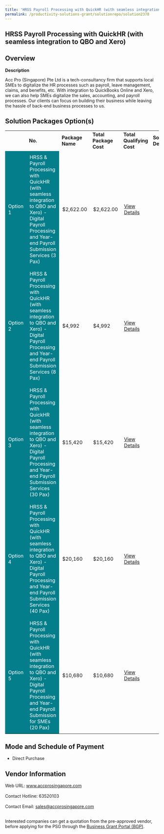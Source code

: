 ```yaml
---
title: 'HRSS Payroll Processing with QuickHR (with seamless integration to QBO and Xero)'
permalink: /productivity-solutions-grant/solutionrepo/solution2378
---
```


## HRSS Payroll Processing with QuickHR (with seamless integration to QBO and Xero)

## Overview

**Description**

Acc Pro (Singapore) Pte Ltd is a tech-consultancy firm that supports local SMEs to digitalize the HR processes such as payroll, leave management, claims, and benefits, etc. With integration to QuickBooks Online and Xero, we can also help SMEs digitalize the sales, accounting, and payroll processes. Our clients can focus on building their business while leaving the hassle of back-end business processes to us.

## Solution Packages Option(s)

<table>
<th>
<td><b>No.</b></td>
<td><b>Package Name</b></td>
<td><b>Total Package Cost</b></td>
<td><b>Total Qualifying Cost</b></td>
<td><b>Solution Details</b></td>
</th>
<tr>
<td style='padding: 10px; background-color: #037E8A; color: #FFFFFF;'>Option 1</td>
<td style='padding: 10px; background-color: #037E8A; color: #FFFFFF;'>HRSS & Payroll Processing with QuickHR (with seamless integration to QBO and Xero) - Digital Payroll Processing and Year-end Payroll Submission Services (3 Pax)</td>
<td style='padding: 10px;'>$2,622.00</td>
<td style='padding: 10px;'>$2,622.00</td>
<td style='padding: 10px;'><a href='https://www.gobusiness.gov.sg/images/psg/Desensitised_Acc_Pro_HRSS_Annex_3_wef_2_Dec_2021_Part_12.pdf' target='_blank'>View Details</a></td>
</tr>
<tr>
<td style='padding: 10px; background-color: #037E8A; color: #FFFFFF;'>Option 2</td>
<td style='padding: 10px; background-color: #037E8A; color: #FFFFFF;'>HRSS & Payroll Processing with QuickHR (with seamless integration to QBO and Xero) - Digital Payroll Processing and Year-end Payroll Submission Services (8 Pax)</td>
<td style='padding: 10px;'>$4,992</td>
<td style='padding: 10px;'>$4,992</td>
<td style='padding: 10px;'><a href='https://www.gobusiness.gov.sg/images/psg/Desensitised_Acc_Pro_HRSS_Annex_3_wef_2_Dec_2021_Part_34.pdf' target='_blank'>View Details</a></td>
</tr>
<tr>
<td style='padding: 10px; background-color: #037E8A; color: #FFFFFF;'>Option 3</td>
<td style='padding: 10px; background-color: #037E8A; color: #FFFFFF;'>HRSS & Payroll Processing with QuickHR (with seamless integration to QBO and Xero) - Digital Payroll Processing and Year-end Payroll Submission Services (30 Pax)</td>
<td style='padding: 10px;'>$15,420</td>
<td style='padding: 10px;'>$15,420</td>
<td style='padding: 10px;'><a href='https://www.gobusiness.gov.sg/images/psg/Desensitised_Acc_Pro_HRSS_Annex_3_wef_2_Dec_2021_Part_56.pdf' target='_blank'>View Details</a></td>
</tr>
<tr>
<td style='padding: 10px; background-color: #037E8A; color: #FFFFFF;'>Option 4</td>
<td style='padding: 10px; background-color: #037E8A; color: #FFFFFF;'>HRSS & Payroll Processing with QuickHR (with seamless integration to QBO and Xero) - Digital Payroll Processing and Year-end Payroll Submission Services (40 Pax)</td>
<td style='padding: 10px;'>$20,160</td>
<td style='padding: 10px;'>$20,160</td>
<td style='padding: 10px;'><a href='https://www.gobusiness.gov.sg/images/psg/Desensitised_Acc_Pro_HRSS_Annex_3_wef_2_Dec_2021_Part_78.pdf' target='_blank'>View Details</a></td>
</tr>
<tr>
<td style='padding: 10px; background-color: #037E8A; color: #FFFFFF;'>Option 5</td>
<td style='padding: 10px; background-color: #037E8A; color: #FFFFFF;'>HRSS & Payroll Processing with QuickHR (with seamless integration to QBO and Xero) - Digital Payroll Processing and Year-end Payroll Submission for SMEs (20 Pax)</td>
<td style='padding: 10px;'>$10,680</td>
<td style='padding: 10px;'>$10,680</td>
<td style='padding: 10px;'><a href='https://www.gobusiness.gov.sg/images/psg/Desensitised_Acc_Pro_HRSS_Annex_3_wef_2_Dec_2021_Part_910.pdf' target='_blank'>View Details</a></td>
</tr>
</table>

## Mode and Schedule of Payment

 - Direct Purchase

## Vendor Information

 Web URL: www.accprosingapore.com <br><br>Contact Hotline: 63520103 <br><br>Contact Email: sales@accprosingapore.com <br><br>

Interested companies can get a quotation from the pre-approved vendor, before applying for the PSG through the <a href='https://www.businessgrants.gov.sg/' target='_blank' rel='noopener'>Business Grant Portal (BGP)</a>.

<script src="/jquery/resize-tables.js"></script>
